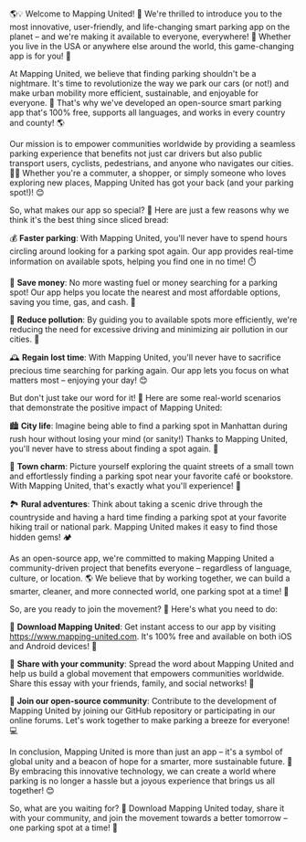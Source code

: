 🌎💡 Welcome to Mapping United! 🤩 We're thrilled to introduce you to the most innovative, user-friendly, and life-changing smart parking app on the planet – and we're making it available to everyone, everywhere! 📱 Whether you live in the USA or anywhere else around the world, this game-changing app is for you! 🎉

At Mapping United, we believe that finding parking shouldn't be a nightmare. It's time to revolutionize the way we park our cars (or not!) and make urban mobility more efficient, sustainable, and enjoyable for everyone. 🌟 That's why we've developed an open-source smart parking app that's 100% free, supports all languages, and works in every country and county! 🌎

Our mission is to empower communities worldwide by providing a seamless parking experience that benefits not just car drivers but also public transport users, cyclists, pedestrians, and anyone who navigates our cities. 🚴‍♀️ Whether you're a commuter, a shopper, or simply someone who loves exploring new places, Mapping United has got your back (and your parking spot!)! 😊

So, what makes our app so special? 🤔 Here are just a few reasons why we think it's the best thing since sliced bread:

💰 **Faster parking**: With Mapping United, you'll never have to spend hours circling around looking for a parking spot again. Our app provides real-time information on available spots, helping you find one in no time! ⏱️

🤑 **Save money**: No more wasting fuel or money searching for a parking spot! Our app helps you locate the nearest and most affordable options, saving you time, gas, and cash. 💸

💨 **Reduce pollution**: By guiding you to available spots more efficiently, we're reducing the need for excessive driving and minimizing air pollution in our cities. 🌟

🕰️ **Regain lost time**: With Mapping United, you'll never have to sacrifice precious time searching for parking again. Our app lets you focus on what matters most – enjoying your day! 😊

But don't just take our word for it! 🤔 Here are some real-world scenarios that demonstrate the positive impact of Mapping United:

🏙️ **City life**: Imagine being able to find a parking spot in Manhattan during rush hour without losing your mind (or sanity!) Thanks to Mapping United, you'll never have to stress about finding a spot again. 🚨

🌳 **Town charm**: Picture yourself exploring the quaint streets of a small town and effortlessly finding a parking spot near your favorite café or bookstore. With Mapping United, that's exactly what you'll experience! 📖

🏞️ **Rural adventures**: Think about taking a scenic drive through the countryside and having a hard time finding a parking spot at your favorite hiking trail or national park. Mapping United makes it easy to find those hidden gems! 🏕️

As an open-source app, we're committed to making Mapping United a community-driven project that benefits everyone – regardless of language, culture, or location. 🌎 We believe that by working together, we can build a smarter, cleaner, and more connected world, one parking spot at a time! 💪

So, are you ready to join the movement? 🤩 Here's what you need to do:

📲 **Download Mapping United**: Get instant access to our app by visiting https://www.mapping-united.com. It's 100% free and available on both iOS and Android devices! 📱

💬 **Share with your community**: Spread the word about Mapping United and help us build a global movement that empowers communities worldwide. Share this essay with your friends, family, and social networks! 🤩

🌟 **Join our open-source community**: Contribute to the development of Mapping United by joining our GitHub repository or participating in our online forums. Let's work together to make parking a breeze for everyone! 💻

In conclusion, Mapping United is more than just an app – it's a symbol of global unity and a beacon of hope for a smarter, more sustainable future. 🌟 By embracing this innovative technology, we can create a world where parking is no longer a hassle but a joyous experience that brings us all together! 😊

So, what are you waiting for? 🤔 Download Mapping United today, share it with your community, and join the movement towards a better tomorrow – one parking spot at a time! 🌟